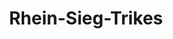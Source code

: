 ---
title: "Rhein-Sieg-Trikes"
url: /troisdorf/rhein-sieg-trikes-godesberger-strasse/
shop: Mieten
---